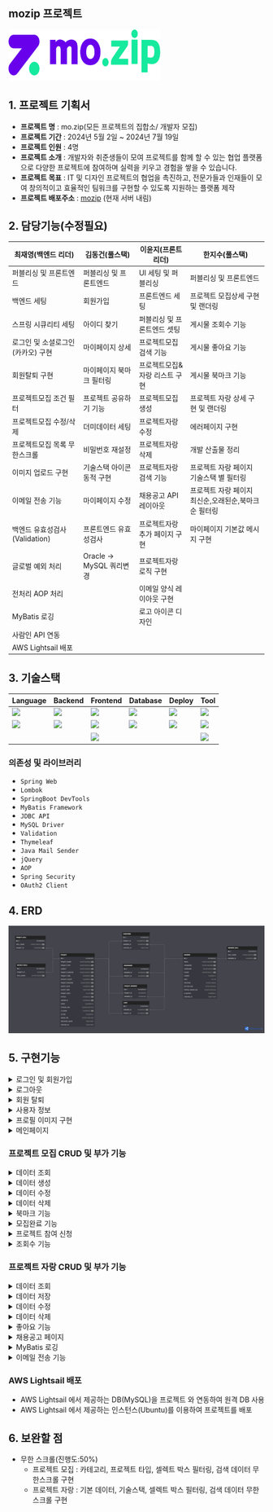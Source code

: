 ## mozip 프로젝트

<img src="src/main/resources/static/img/logo.png"  width="300" height="100"/>

## 1. 프로젝트 기획서

- **프로젝트 명** : mo.zip(모든 프로젝트의 집합소/ 개발자 모집)
- **프로젝트 기간** : 2024년 5월 2일 ~ 2024년 7월 19일
- **프로젝트 인원** : 4명
- **프로젝트 소개** : 개발자와 취준생들이 모여 프로젝트를 함께 할 수 있는 협업 플랫폼으로 다양한 프로젝트에 참여하며 실력을 키우고 경험을 쌓을 수 있습니다.
- **프로젝트 목표** : IT 및 디자인 프로젝트의 협업을 촉진하고, 전문가들과 인재들이 모여 창의적이고 효율적인 팀워크를 구현할 수 있도록 지원하는 플랫폼 제작
- **프로젝트 배포주소** : [mozip](http://52.78.114.31:8082/) (현재 서버 내림)

## 2. 담당기능(수정필요)

| 최재영(백엔드 리더)           | 김동건(풀스택)             | 이윤지(프론트 리더)      | 한지수(풀스택)                       |
|-----------------------|----------------------|------------------|--------------------------------|
| 퍼블리싱 및 프론트엔드          | 퍼블리싱 및 프론트엔드         | UI 세팅 및 퍼블리싱     | 퍼블리싱 및 프론트엔드                   |
| 백엔드 세팅                | 회원가입                 | 프론트엔드 세팅         | 프로젝트 모집상세 구현 및 랜더링             |
| 스프링 시큐리티 세팅           | 아이디 찾기               | 퍼블리싱 및 프론트엔드 셋팅  | 게시물 조회수 기능                     |
| 로그인 및 소셜로그인(카카오) 구현   | 마이페이지 상세             | 프로젝트모집 검색 기능     | 게시물 좋아요 기능                     |
| 회원탈퇴 구현               | 마이페이지 북마크 필터링        | 프로젝트모집&자랑 리스트 구현 | 게시물 북마크 기능                     |
| 프로젝트모집 조건 필터          | 프로젝트 공유하기 기능         | 프로젝트모집 생성        | 프로젝트 자랑 상세 구현 및 랜더링            |
| 프로젝트모집 수정/삭제          | 더미데이터 세팅             | 프로젝트자랑 수정        | 에러페이지 구현                       |
| 프로젝트모집 목록 무한스크롤       | 비밀번호 재설정             | 프로젝트자랑 삭제        | 개발 산출물 정리                      |
| 이미지 업로드 구현            | 기술스택 아이콘 동적 구현       | 프로젝트자랑 검색 기능     | 프로젝트 자랑 페이지 기술스택 별 필터링         |
| 이메일 전송 기능             | 마이페이지 수정             | 채용공고 API 레이아웃    | 프로젝트 자랑 페이지 최신순,오래된순,북마크 순 필터링 |
| 백엔드 유효성검사(Validation) | 프론트엔드 유효성검사          | 프로젝트자랑 추가 페이지 구현 | 마이페이지 기본값 메시지 구현               |
| 글로벌 예외 처리             | Oracle -> MySQL 쿼리변경 | 프로젝트자랑 로직 구현     |                                |
| 전처리 AOP 처리            |                      | 이메일 양식 레이아웃 구현   |                                |
| MyBatis 로깅            |                      | 로고 아이콘 디자인       |                                |
| 사람인 API 연동            |                      |                  |                                |
| AWS Lightsail 배포      |                      |                  |                                |

## 3. 기술스택

| Language                                                                                                       | Backend                                                                                                                 | Frontend                                                                                               | Database                                                                                                 | Deploy                                                                                                                   | Tool                                                                                                   |
|----------------------------------------------------------------------------------------------------------------|-------------------------------------------------------------------------------------------------------------------------|--------------------------------------------------------------------------------------------------------|----------------------------------------------------------------------------------------------------------|--------------------------------------------------------------------------------------------------------------------------|--------------------------------------------------------------------------------------------------------|
| <img src="https://img.shields.io/badge/java-007396?style=for-the-badge&logo=java&logoColor=white">             | <img src="https://img.shields.io/badge/spring boot-6DB33F?style=for-the-badge&logo=springboot&logoColor=white">         | <img src="https://img.shields.io/badge/Html5-E34F26?style=for-the-badge&logo=html5&logoColor=white">   | <img src="https://img.shields.io/badge/MySQL-4479A1?style=for-the-badge&logo=MySQL&logoColor=white">     | <img src="https://img.shields.io/badge/AWS Lightsail-232F3E?style=for-the-badge&logo=amazonwebservices&logoColor=white"> | <img src="https://img.shields.io/badge/git-F05032?style=for-the-badge&logo=git&logoColor=white">       |
| <img src="https://img.shields.io/badge/javascript-F7DF1E?style=for-the-badge&logo=javascript&logoColor=black"> | <img src="https://img.shields.io/badge/spring security-6DB33F?style=for-the-badge&logo=springsecurity&logoColor=white"> | <img src="https://img.shields.io/badge/Css3-1572B6?style=for-the-badge&logo=css3&logoColor=white">     | <img src="https://img.shields.io/badge/MyBatis-000000?style=for-the-badge&logo=Mybatis&logoColor=white"> | <img src="https://img.shields.io/badge/Ubuntu-E95420?style=for-the-badge&logo=ubuntu&logoColor=black"/>                  | <img src="https://img.shields.io/badge/github-181717?style=for-the-badge&logo=github&logoColor=white"> |
|                                                                                                                |                                                                                                                         | <img src="https://img.shields.io/badge/jquery-0769AD?style=for-the-badge&logo=jquery&logoColor=white"> |                                                                                                          |                                                                                                                          | <img src="https://img.shields.io/badge/Notion-000000?style=for-the-badge&logo=notion&logoColor=white"> |

### 의존성 및 라이브러리

- `Spring Web`
- `Lombok`
- `SpringBoot DevTools`
- `MyBatis Framework`
- `JDBC API`
- `MySQL Driver`
- `Validation`
- `Thymeleaf`
- `Java Mail Sender`
- `jQuery`
- `AOP`
- `Spring Security`
- `OAuth2 Client`

## 4. ERD

![mozip.png](/src/main/resources/static/img/mozip.png)

## 5. 구현기능

<details>
  <summary>로그인 및 회원가입</summary>

  - 일반 회원가입은 사용자 입력값을 유효성 검사(front/back) 후 데이터 베이스에 저장
  - 로그인은 SpringSecurity 를 통해 로그인정보 확인 후 세션으로 저장
![로그인](/src/main/resources/static/gif/로그인.gif)
- 소셜 로그인은 SpringSecurity 와 OAuth2 를 이용하여 카카오 API 로그인 구현
  - 첫 로그인 시 카카오 API 에서 받아온 사용자 정보로 강제 회원가입 시킨 후 로그인, 이후 로그인 시 DB에서 데이터 조회 후 로그인
![로그인](/src/main/resources/static/gif/카카오로그인.gif)
</details>
<details>
  <summary>로그아웃</summary>

  - SpringSecurity 에서 제공하는 logout 을 이용하여 로그아웃 구현
![로그아웃](/src/main/resources/static/gif/로그아웃.gif)
</details>
<details>
  <summary>회원 탈퇴</summary>

  - 페이지 우 상단에서 회원탈퇴 클릭 시 DB에서 회원정보 삭제 후 강제 로그아웃
![회원탈퇴](/src/main/resources/static/gif/회원탈퇴.gif)
</details>
<details>
  <summary>사용자 정보</summary>

  - 사용자 정보에는 사용자 기본정보와 사용자가 만든 프로젝트 목록, 북마크 글 목록이 랜더링
![마이페이지](/src/main/resources/static/gif/마이페이지.gif)
- 마이페이지 수정 버튼 클릭 시 사용자 정보 수정 페이지로 이동
- Ajax 통신으로 사용자 정보 수정 후 사용자 정보 페이지로 이동
![마이페이지_수정](/src/main/resources/static/gif/마이페이지_수정.gif)
</details>
<details>
  <summary>프로필 이미지 구현</summary>

  - 프로젝트 외부에 파일을 두어 프로필 이미지 저장
- DB에는 프로필 이미지 이름이 저장
- 데이터 불러올 때는 /upload/파일명 을 통해 사진을 들고온다.
</details>
<details>
  <summary>메인페이지</summary>
  
- 배너 슬라이드
- 섹션 별 데이터 랜더링
- 데이터 리스트 슬라이드
![메인페이지](/src/main/resources/static/gif/메인페이지.gif)
</details>

### 프로젝트 모집 CRUD 및 부가 기능

<details>
  <summary>데이터 조회</summary>

  - 카테고리 별 데이터 랜더링
- 프로젝트 타입(사이드 프로젝트 or 스터디/모임) 별 데이터 랜더링
- 모집여부에 따른 데이터 랜더링
- 검색기능
</details>
<details>
  <summary>데이터 생성</summary>

  - 프로젝트 생성 시 데이터 유효성 검사(front/back)
- 프로젝트 ID 값으로 ajax 통신으로 데이터 생성 후 데이터 상세 페이지 이동
![모집작성](/src/main/resources/static/gif/모집작성.gif)
![모집작성_유효성검사](/src/main/resources/static/gif/모집작성_유효성검사.gif)
</details>
<details>
  <summary>데이터 수정</summary>

  - 프로젝트 수정 시 데이터 유효성 검사(front/back)
- 프로젝트 ID 값으로 ajax 통신으로 데이터 수정 후 데이터 상세 페이지 이동
![모집작성_수정](/src/main/resources/static/gif/모집작성_수정.gif)
</details>
<details>
  <summary>데이터 삭제</summary>

  - 프로젝트 삭제 구현
- 프로젝트 ID 값으로 데이터 삭제 후 프로젝트 모집 목록 페이지 이동
![모집작성_삭제](/src/main/resources/static/gif/모집작성_삭제.gif)
</details>
<details>
  <summary>북마크 기능</summary>

  - 로그인 한 유저만 북마크 버튼 출력
- 북마크 클릭 이력에 따른 알림창 출력 후 북마크 추가
- 북마크 여부에 따른 버튼 레이아웃 변경
![북마크](/src/main/resources/static/gif/북마크.gif)
</details>
<details>
  <summary>모집완료 기능</summary>

  - 프로젝트 작성자만 모집완료 버튼 출력
- 모집완료 시 프로젝트 모집완료 버튼 레이아웃 변경
![모집완료](/src/main/resources/static/gif/모집완료.gif)
</details>
<details>
  <summary>프로젝트 참여 신청</summary>

  - 프로젝트 작성자가 아닌 유저만 참여신청 버튼 출력
- 프로젝트 참여 신청 버튼 클릭 시 페이지 하단 참가 신청자 목록에 신청자 데이터 출력
![프로젝트_참여신청](/src/main/resources/static/gif/프로젝트_참여신청.gif)
</details>
<details>
  <summary>조회수 기능</summary>

  - 프로젝트 상세페이지 들어가면 조회수 추가
![조회수](/src/main/resources/static/gif/조회수.gif)
</details>

### 프로젝트 자랑 CRUD 및 부가 기능

<details>
  <summary>데이터 조회</summary>

  - 조회수를 기준으로 인기 프로젝트 상위 3개 데이터 랜더링
- 기술 스택에 따른 프로젝트 자랑 데이터 랜더링
- 프로젝트 자랑 검색
- 최신순, 오래된순, 북마크 순으로 프로젝트 자랑 데이터 랜더링
</details>
<details>
  <summary>데이터 저장</summary>

  - 프로젝트 자랑하기 버튼 클릭 시 로그인 한 유저의 프로젝트 목록 리스트페이지로 이동
- 프로젝트 클릭 시 모달창 출력
</details>
<details>
  <summary>데이터 수정</summary>

  - 프로젝트 자랑 ID값으로 데이터 수정
</details>
<details>
  <summary>데이터 삭제</summary>

  - 프로젝트 자랑 ID값으로 데이터 삭제
</details>
<details>
  <summary>좋아요 기능</summary>

  - 프로젝트 자랑 상세페이지에서 좋아요/좋아요 취소 구현
- 좋아요 추가/삭제 시 좋아요 숫자 랜더링
![좋아요](/src/main/resources/static/gif/좋아요.gif)
</details>
<details>
  <summary>채용공고 페이지</summary>

  - 사람인 API 연동으로 개발관련 채용공고 랜더링
- 검색어, 지역, 기술스택으로 검색 가능
- 무한스크롤 적용
</details>
<details>
  <summary>MyBatis 로깅</summary>

  - logback 을 이용하여 MyBatis 쿼리를 콘솔창에 로그로 출력
![메인페이지_쿼리](/src/main/resources/static/gif/메인페이지_쿼리.gif)

</details>
<details>
  <summary>이메일 전송 기능</summary>

  - Java Mail Sender 를 이용하여 프로젝트 모집 작성자가 참여 신청자 목록에서 멤버초대 버튼 클릭 시 해당 멤버 이메일로 알림 이메일 전송
![참여신청_이메일](/src/main/resources/static/gif/참여신청_이메일.gif)
</details>

### AWS Lightsail 배포

- AWS Lightsail 에서 제공하는 DB(MySQL)을 프로젝트 와 연동하여 원격 DB 사용
- AWS Lightsail 에서 제공하는 인스턴스(Ubuntu)를 이용하여 프로젝트를 배포

## 6. 보완할 점

- 무한 스크롤(진행도:50%)
  - 프로젝트 모집 : 카테고리, 프로젝트 타입, 셀렉트 박스 필터링, 검색 데이터 무한스크롤 구현
  - 프로젝트 자랑 : 기본 데이터, 기술스택, 셀렉트 박스 필터링, 검색 데이터 무한 스크롤 구현

